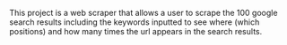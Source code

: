 This project is a web scraper that allows a user to scrape the 100 google search results including the keywords inputted to see where (which positions) and how many times the url appears in the search results. 
